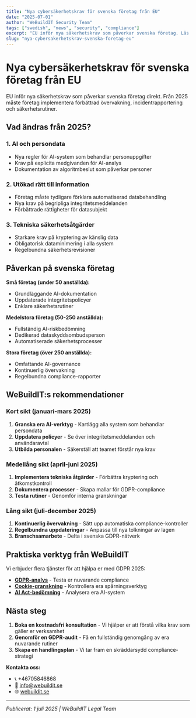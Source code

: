 ```yaml
---
title: "Nya cybersäkerhetskrav för svenska företag från EU"
date: "2025-07-01"
author: "WeBuildIT Security Team"
tags: ["swedish", "news", "security", "compliance"]
excerpt: "EU inför nya säkerhetskrav som påverkar svenska företag. Läs om vad som ändras och hur ni förbereder er."
slug: "nya-cybersakerhetskrav-svenska-foretag-eu"
---
```

# Nya cybersäkerhetskrav för svenska företag från EU

EU inför nya säkerhetskrav som påverkar svenska företag direkt. Från 2025 måste företag implementera förbättrad övervakning, incidentrapportering och säkerhetsrutiner.

## Vad ändras från 2025?

### 1. AI och persondata
- Nya regler för AI-system som behandlar personuppgifter
- Krav på explicita medgivanden för AI-analys
- Dokumentation av algoritmbeslut som påverkar personer

### 2. Utökad rätt till information
- Företag måste tydligare förklara automatiserad databehandling
- Nya krav på begripliga integritetsmeddelanden
- Förbättrade rättigheter för datasubjekt

### 3. Tekniska säkerhetsåtgärder
- Starkare krav på kryptering av känslig data
- Obligatorisk dataminimering i alla system
- Regelbundna säkerhetsrevisioner

## Påverkan på svenska företag

**Små företag (under 50 anställda):**
- Grundläggande AI-dokumentation
- Uppdaterade integritetspolicyer
- Enklare säkerhetsrutiner

**Medelstora företag (50-250 anställda):**  
- Fullständig AI-riskbedömning
- Dedikerad dataskyddsombudsperson
- Automatiserade säkerhetsprocesser

**Stora företag (över 250 anställda):**
- Omfattande AI-governance
- Kontinuerlig övervakning
- Regelbundna compliance-rapporter

## WeBuildIT:s rekommendationer

### Kort sikt (januari-mars 2025)
1. **Granska era AI-verktyg** - Kartlägg alla system som behandlar persondata
2. **Uppdatera policyer** - Se över integritetsmeddelanden och användaravtal  
3. **Utbilda personalen** - Säkerställ att teamet förstår nya krav

### Medellång sikt (april-juni 2025)
1. **Implementera tekniska åtgärder** - Förbättra kryptering och åtkomstkontroll
2. **Dokumentera processer** - Skapa mallar för GDPR-compliance
3. **Testa rutiner** - Genomför interna granskningar

### Lång sikt (juli-december 2025)
1. **Kontinuerlig övervakning** - Sätt upp automatiska compliance-kontroller
2. **Regelbundna uppdateringar** - Anpassa till nya tolkningar av lagen
3. **Branschsamarbete** - Delta i svenska GDPR-nätverk

## Praktiska verktyg från WeBuildIT

Vi erbjuder flera tjänster för att hjälpa er med GDPR 2025:

- **[GDPR-analys](https://webuildit.se/sv/compliance/gdpr)** - Testa er nuvarande compliance
- **[Cookie-granskning](https://webuildit.se/sv/compliance/eprivacy)** - Kontrollera era spårningsverktyg
- **[AI Act-bedömning](https://webuildit.se/sv/compliance/ai-act)** - Analysera era AI-system

## Nästa steg

1. **Boka en kostnadsfri konsultation** - Vi hjälper er att förstå vilka krav som gäller er verksamhet
2. **Genomför en GDPR-audit** - Få en fullständig genomgång av era nuvarande rutiner  
3. **Skapa en handlingsplan** - Vi tar fram en skräddarsydd compliance-strategi

**Kontakta oss:**
- 📞 +46705846868
- 📧 info@webuildit.se
- 🌐 [webuildit.se](https://webuildit.se/sv/compliance)

---
*Publicerat: 1 juli 2025 | WeBuildIT Legal Team*